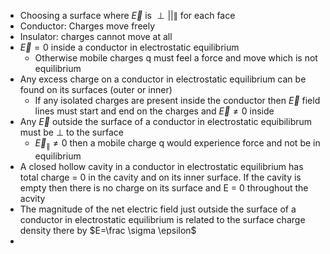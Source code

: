 - Choosing a surface where $\vec{E}$ is $\perp || \parallel$ for each face
- Conductor: Charges move freely
- Insulator: charges cannot move at all
- $\vec{E}=0$ inside a conductor in electrostatic equilibrium
	- Otherwise mobile charges q must feel a force and move which is not equilibrium 
- Any excess charge on a conductor in electrostatic equilibrium can be found on its surfaces (outer or inner)
	- If any isolated charges are present inside the conductor then $\vec{E}$ field lines must start and end on the charges and $\vec{E}\neq0$ inside
- Any $\vec{E}$ outside the surface of a conductor in electrostatic equibilibrum must be $\perp$ to the surface
	- $\vec{E}_\parallel\neq0$ then a mobile charge q would experience force and not be in equilibrium 
- A closed hollow cavity in a conductor in electrostatic equilibrium has total charge = 0 in the cavity and on its inner surface. If the cavity is empty then there is no charge on its surface and E = 0 throughout the acvity
- The magnitude of the net electric field just outside the surface of a conductor in electrostatic equilibrium is related to the surface charge density there by $E=\frac \sigma \epsilon$
- 